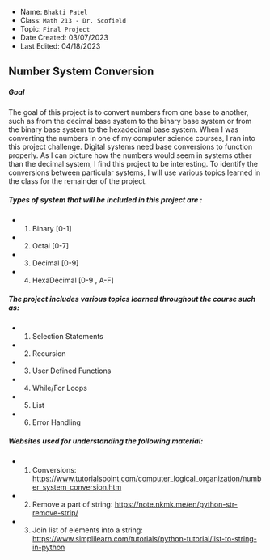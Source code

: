 * Name:  `Bhakti Patel`
* Class: `Math 213 - Dr. Scofield`
* Topic: `Final Project`
* Date Created: 03/07/2023
* Last Edited: 04/18/2023

## Number System Conversion

##### Goal
The goal of this project is to convert numbers from one base to another, such as from the decimal base system to the binary base system or from the binary base system to the hexadecimal base system. When I was converting the numbers in one of my computer science courses, I ran into this project challenge. Digital systems need base conversions to function properly. As I can picture how the numbers would seem in systems other than the decimal system, I find this project to be interesting. To identify the conversions between particular systems, I will use various topics learned in the class for the remainder of the project.



##### Types of system that will be included in this project are : 
* 1) Binary [0-1]
* 2) Octal [0-7]
* 3) Decimal [0-9]
* 4) HexaDecimal [0-9 , A-F]


##### The project includes various topics learned throughout the course such as:
* 1) Selection Statements
* 2) Recursion
* 3) User Defined Functions
* 4) While/For Loops
* 5) List
* 6) Error Handling


##### Websites used for understanding the following material:
* 1) Conversions: https://www.tutorialspoint.com/computer_logical_organization/number_system_conversion.htm
* 2) Remove a part of string: https://note.nkmk.me/en/python-str-remove-strip/
* 3) Join list of elements into a string: https://www.simplilearn.com/tutorials/python-tutorial/list-to-string-in-python
